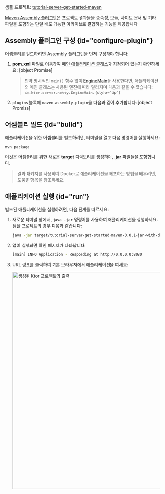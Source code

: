 [//]: # (title: Maven Assembly 플러그인을 사용하여 팻 JAR 생성)

<tldr>
<p>
<control>샘플 프로젝트</control>: <a href="https://github.com/ktorio/ktor-documentation/tree/%ktor_version%/codeSnippets/snippets/tutorial-server-get-started-maven">tutorial-server-get-started-maven</a>
</p>
</tldr>

[Maven Assembly 플러그인](http://maven.apache.org/plugins/maven-assembly-plugin/)은 프로젝트 결과물을 종속성, 모듈, 사이트 문서 및 기타 파일을 포함하는 단일 배포 가능한 아카이브로 결합하는 기능을 제공합니다.

## Assembly 플러그인 구성 {id="configure-plugin"}

어셈블리를 빌드하려면 Assembly 플러그인을 먼저 구성해야 합니다:

1.  **pom.xml** 파일로 이동하여 [메인 애플리케이션 클래스](server-dependencies.topic#create-entry-point)가 지정되어 있는지 확인하세요:
    [object Promise]

    > 만약 명시적인 `main()` 함수 없이 [EngineMain](server-create-and-configure.topic#engine-main)을 사용한다면, 애플리케이션의 메인 클래스는 사용된 엔진에 따라 달라지며 다음과 같을 수 있습니다: `io.ktor.server.netty.EngineMain`.
    {style="tip"}

2.  `plugins` 블록에 `maven-assembly-plugin`을 다음과 같이 추가합니다:
    [object Promise]

## 어셈블리 빌드 {id="build"}

애플리케이션을 위한 어셈블리를 빌드하려면, 터미널을 열고 다음 명령어를 실행하세요:

```Bash
mvn package
```

이것은 어셈블리를 위한 새로운 **target** 디렉토리를 생성하며, **.jar** 파일들을 포함합니다.

> 결과 패키지를 사용하여 Docker로 애플리케이션을 배포하는 방법을 배우려면, [](docker.md) 도움말 항목을 참조하세요.

## 애플리케이션 실행 {id="run"}

빌드된 애플리케이션을 실행하려면, 다음 단계를 따르세요:

1.  새로운 터미널 창에서, `java -jar` 명령어를 사용하여 애플리케이션을 실행하세요. 샘플 프로젝트의 경우 다음과 같습니다:
    ```Bash
    java -jar target/tutorial-server-get-started-maven-0.0.1-jar-with-dependencies.jar
    ```
2.  앱이 실행되면 확인 메시지가 나타납니다:
    ```Bash
    [main] INFO Application - Responding at http://0.0.0.0:8080
    ```
3.  URL 링크를 클릭하여 기본 브라우저에서 애플리케이션을 여세요:

    <img src="server_get_started_ktor_sample_app_output.png" alt="생성된 Ktor 프로젝트의 출력"
                       border-effect="rounded" width="706"/>